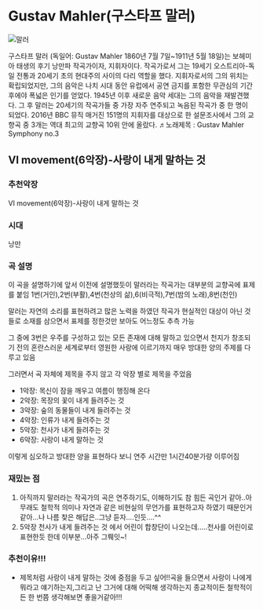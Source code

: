 # Gustav Mahler(구스타프 말러)

![말러](https://upload.wikimedia.org/wikipedia/commons/thumb/e/ec/Gustav_Mahler_1909.jpg/500px-Gustav_Mahler_1909.jpg)

구스타프 말러 (독일어: Gustav Mahler 1860년 7월 7일~1911년 5월 18일)는 보헤미아 태생의 후기 낭만파 작곡가이자, 지휘자이다. 작곡가로서 그는 19세기 오스트리아-독일 전통과 20세기 초의 현대주의 사이의 다리 역할을 했다. 지휘자로서의 그의 위치는 확립되었지만, 그의 음악은 나치 시대 동안 유럽에서 공연 금지를 포함한 무관심의 기간 후에야 폭넓은 인기를 얻었다. 1945년 이후 새로운 음악 세대는 그의 음악을 재발견했다. 그 후 말러는 20세기의 작곡가들 중 가장 자주 연주되고 녹음된 작곡가 중 한 명이 되었다. 2016년 BBC 뮤직 매거진 151명의 지휘자를 대상으로 한 설문조사에서 그의 교향곡 중 3개는 역대 최고의 교향곡 10위 안에 올랐다.
♬노래제목 : Gustav Mahler Symphony no.3

## Ⅵ movement(6악장)-사랑이 내게 말하는 것

### 추천악장

Ⅵ movement(6악장)-사랑이 내게 말하는 것

### 시대

낭만

### 곡 설명

이 곡을 설명하기에 앞서 이전에 설명했듯이 말러라는 작곡가는 대부분의 교향곡에 표제를 붙임
1번(거인),2번(부활),4번(천상의 삶),6(비극적),7번(밤의 노래),8번(천인)

말러는 자연의 소리를 표현하려고 많은 노력을 하였던 작곡가
현실적인 대상이 아닌 것들로 소재를 삼으면서 표제를 정한것만 보아도 어느정도 추측 가능

그 중에 3번은 우주를 구성하고 있는 모든 존재에 대해 말하고 있으면서 천지가 창조되기 전의 혼란스러운 세계로부터 영원한 사랑에 이르기까지 매우 방대한 양의 주제를 다루고 있음

그러면서 곡 자체에 제목을 주지 않고 각 악장 별로 제목을 주었음

- 1악장: 목신이 잠을 깨우고 여름이 행징해 온다
- 2악장: 목장의 꽃이 내게 들려주는 것
- 3악장: 숲의 동물들이 내게 들려주는 것
- 4악장: 인류가 내게 들려주는 것
- 5악장: 천사가 내게 들려주는 것
- 6악장: 사랑이 내게 말하는 것

이렇게 심오하고 방대한 양을 표현하다 보니 연주 시간만 1시간40분가량 이루어짐

### 재밌는 점

1. 아직까지 말러라는 작곡가의 곡은 연주하기도, 이해하기도 참 힘든 곡인거 같아..아무래도 철학적 의미나 자연과 같은 비현실의 무언가를 표현하고자 하였기 때문인거 같아...나 나름 찾은 해답은..그냥 듣자....인듯....^^
2. 5악장 천사가 내게 들려주는 것 에서 어린이 합창단이 나오는데.....천사를 어린이로 표현한듯 한데 이부분...아주 그뤠잇~!

### 추천이유!!!

- 제목처럼 사랑이 내게 말하는 것에 중점을 두고 싶어!!곡을 들으면서 사랑이 나에게 뭐라고 얘기하는지,그리고 난 그거에 대해 어떡해 생각하는지 종교적이든 철학적이든 한 번쯤 생각해보면 좋을거같아!!!
